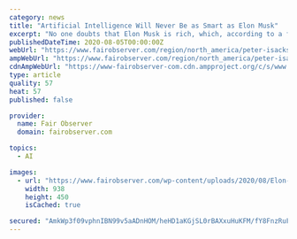 ```yaml
---
category: news
title: "Artificial Intelligence Will Never Be as Smart as Elon Musk"
excerpt: "No one doubts that Elon Musk is rich, which, according to a fundamental axiom of US culture, suggests that he is smart. Everyone knows the proverbial wisdom often directed at a category of humanity called losers: “If you’re so smart,"
publishedDateTime: 2020-08-05T00:00:00Z
webUrl: "https://www.fairobserver.com/region/north_america/peter-isackson-elon-musk-artificial-intelligence-ai-tech-news-tesla-space-x-founder-17867/"
ampWebUrl: "https://www.fairobserver.com/region/north_america/peter-isackson-elon-musk-artificial-intelligence-ai-tech-news-tesla-space-x-founder-17867/amp/"
cdnAmpWebUrl: "https://www-fairobserver-com.cdn.ampproject.org/c/s/www.fairobserver.com/region/north_america/peter-isackson-elon-musk-artificial-intelligence-ai-tech-news-tesla-space-x-founder-17867/amp/"
type: article
quality: 57
heat: 57
published: false

provider:
  name: Fair Observer
  domain: fairobserver.com

topics:
  - AI

images:
  - url: "https://www.fairobserver.com/wp-content/uploads/2020/08/Elon-Musk-news.jpg"
    width: 938
    height: 450
    isCached: true

secured: "AmkWp3f09vphnIBN99v5aADnHOM/heHD1aKGjSL0rBAXxuHuKFM/fY8FnzRuFv7jrTooiVgUsSOMuQZ/RH2TjA7NX2acXIBk6aSt5EComEwQ0SFE12BYqmQA4iW/qHq2NoABkfBCY24oIPqRo7ggT0ePbZb33gtCYRyG6nsTKmTiTy6Vn4C1OInlJO8kYs9t77ZoHyzQLhu0U+ik0IDOR9qGdC1fWjP3MxqjRpP0aYILDQCcBOS3ayrZugKo8A99Zb23tPGm8Jg7PhMLpUnKYiXAwxwBVCnpZVcUttes/2kCpZzABFxnez+3Vq/voVE5Y1oT2LHMuPKQJxCQ2DoIfg==;MVCqaTarB7lXL01Q2rM92g=="
---
```


